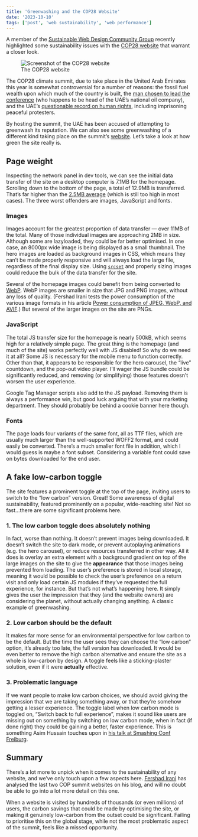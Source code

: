 ```yaml
---
title: 'Greenwashing and the COP28 Website'
date: '2023-10-10'
tags: ['post', 'web sustainability', 'web performance']
---
```


A member of the [Sustainable Web Design Community Group](https://www.w3.org/community/sustyweb/) recently highlighted some sustainability issues with the [COP28 website](https://www.cop28.com) that warrant a closer look.

<figure>
  <img src="/greenwashing-and-the-cop28-website_900.webp" srcset="/greenwashing-and-the-cop28-website_1600.webp 1600w, /greenwashing-and-the-cop28-website_1200.webp 1200w, /greenwashing-and-the-cop28-website_900.webp 900w, /greenwashing-and-the-cop28-website_600.webp 600w" sizes="(max-width: 1080px) 90vw, 930px" alt="Screenshot of the COP28 website">
  <figcaption>The COP28 website</figcaption>
</figure>

The COP28 climate summit, due to take place in the United Arab Emirates this year is somewhat controversial for a number of reasons: the fossil fuel wealth upon which much of the country is built, the [man chosen to lead the conference](https://www.theguardian.com/environment/2023/oct/07/meet-the-oil-man-tasked-with-saving-the-planet-cop28) (who happens to be head of the UAE’s national oil company), and the UAE’s [questionable record on human rights](https://www.amnesty.org/en/location/middle-east-and-north-africa/united-arab-emirates/report-united-arab-emirates/), including imprisoning peaceful protesters.

By hosting the summit, the UAE has been accused of attempting to greenwash its reputation. We can also see some greenwashing of a different kind taking place on the summit’s [website](https://www.cop28.com). Let’s take a look at how green the site really is.

## Page weight

Inspecting the network panel in dev tools, we can see the initial data transfer of the site on a desktop computer is 7.1MB for the homepage. Scrolling down to the bottom of the page, a total of 12.9MB is transferred. That’s far higher than the [2.5MB average](https://httparchive.org/reports/page-weight?start=2017_04_15&end=latest&view=list) (which is still too high in most cases). The three worst offenders are images, JavaScript and fonts.

### Images

Images account for the greatest proportion of data transfer — over 11MB of the total. Many of those individual images are approaching 2MB in size. Although some are lazyloaded, they could be far better optimised. In one case, an 8000px wide image is being displayed as a small thumbnail. The hero images are loaded as background images in CSS, which means they can’t be made properly responsive and will always load the large file, regardless of the final display size. Using [`srcset`](https://developer.mozilla.org/en-US/docs/Learn/HTML/Multimedia_and_embedding/Responsive_images) and properly sizing images could reduce the bulk of the data transfer for the site.

Several of the homepage images could benefit from being converted to [WebP](https://developers.google.com/speed/webp#:~:text=WebP%20is%20a%20modern%20image,that%20make%20the%20web%20faster.). WebP images are smaller in size that JPG and PNG images, without any loss of quality. (Fershad Irani tests the power consumption of the various image formats in his article [Power consumption of JPEG, WebP, and AVIF](https://fershad.com/writing/power-consumption-jpeg-webp-and-avif/).) But several of the larger images on the site are PNGs.

### JavaScript

The total JS transfer size for the homepage is nearly 500kB, which seems high for a relatively simple page. The great thing is the homepage (and much of the site) works perfectly well with JS disabled! So why do we need it at all? Some JS is necessary for the mobile menu to function correctly. Other than that, it appears to be responsible for the hero carousel, the “live” countdown, and the pop-out video player. I’ll wager the JS bundle could be significantly reduced, and removing (or simplifying) those features doesn’t worsen the user experience.

Google Tag Manager scripts also add to the JS payload. Removing them is always a performance win, but good luck arguing that with your marketing department. They should probably be behind a cookie banner here though.

### Fonts

The page loads four variants of the same font, all as TTF files, which are usually much larger than the well-supported WOFF2 format, and could easily be converted. There’s a much smaller font file in addition, which I would guess is maybe a font subset. Considering a variable font could save on bytes downloaded for the end user.

## A fake low-carbon toggle

The site features a prominent toggle at the top of the page, inviting users to switch to the “low carbon” version. Great! Some awareness of digital sustainability, featured prominently on a popular, wide-reaching site! Not so fast...there are some significant problems here.

### 1. The low carbon toggle does absolutely nothing

In fact, worse than nothing. It doesn’t prevent images being downloaded. It doesn’t switch the site to dark mode, or prevent autoplaying animations (e.g. the hero carousel), or reduce resources transferred in other way. All it does is overlay an extra element with a background gradient on top of the large images on the site to give the **appearance** that those images being prevented from loading. The user’s preference is stored in local storage, meaning it would be possible to check the user’s preference on a return visit and only load certain JS modules if they’ve requested the full experience, for instance. But that’s not what’s happening here. It simply gives the user the impression that they (and the website owners) are considering the planet, without actually changing anything. A classic example of greenwashing.

### 2. Low carbon should be the default

It makes far more sense for an environmental perspective for low carbon to be the default. But the time the user sees they can choose the “low carbon” option, it’s already too late, the full version has downloaded. It would be even better to remove the high carbon alternative and ensure the site as a whole is low-carbon by design. A toggle feels like a sticking-plaster solution, even if it were **actually** effective.

### 3. Problematic language

If we want people to make low carbon choices, we should avoid giving the impression that we are taking something away, or that they’re somehow getting a lesser experience. The toggle label when low carbon mode is toggled on, “Switch back to full experience”, makes it sound like users are missing out on something by switching on low carbon mode, when in fact (if done right) they could be gaining a better, faster experience. This is something Asim Hussain touches upon in [his talk at Smashing Conf Freiburg](https://youtu.be/Djrgi2dqWgA?si=7ywUeIPffloQ_f-c).

## Summary

There’s a lot more to unpick when it comes to the sustainability of any website, and we’ve only touch upon a few aspects here. [Fershad Irani](https://fershad.com) has analysed the last two COP summit websites on his blog, and will no doubt be able to go into a lot more detail on this one.

When a website is visited by hundreds of thousands (or even millions) of users, the carbon savings that could be made by optimising the site, or making it genuinely low-carbon from the outset could be significant. Failing to prioritise this on the global stage, while not the most problematic aspect of the summit, feels like a missed opportunity.
